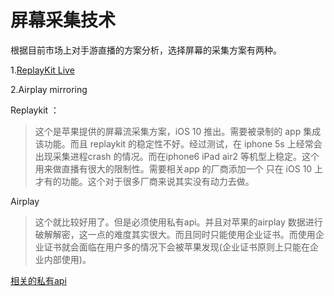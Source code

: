 # 屏幕采集技术

根据目前市场上对手游直播的方案分析，选择屏幕的采集方案有两种。

1.[ReplayKit Live](relaykit.md)

2.Airplay mirroring

Replaykit ：

> 这个是苹果提供的屏幕流采集方案，iOS 10 推出。需要被录制的 app 集成该功能。而且 replaykit 的稳定性不好。经过测试，在 iphone 5s 上经常会出现采集进程crash 的情况。而在iphone6 iPad air2 等机型上稳定。这个用来做直播有很大的限制性。需要相关app 的厂商添加一个 只在 iOS 10 上才有的功能。这个对于很多厂商来说其实没有动力去做。

Airplay

> 这个就比较好用了。但是必须使用私有api。并且对苹果的airplay 数据进行破解解密，这一点的难度其实很大。而且同时只能使用企业证书。而使用企业证书就会面临在用户多的情况下会被苹果发现\(企业证书原则上只能在企业内部使用\)。

[相关的私有api](https://spin.atomicobject.com/2012/04/23/ios-mirroring-and-programmatic-airplay-selection/)

